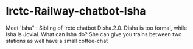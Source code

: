 # Irctc-Railway-chatbot-Isha
Meet 'Isha" :  Sibling of Irctc chatbot Disha.2.0. Disha is too formal, while Isha is Jovial. What can Isha do? She can give you trains between two stations as well have a small coffee-chat

